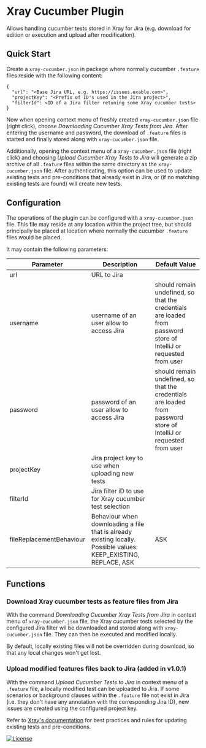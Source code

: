 # Xray Cucumber Plugin

Allows handling cucumber tests stored in Xray for Jira (e.g. download for edition or execution and upload after
modification).

## Quick Start

Create a `xray-cucumber.json` in package where normally cucumber `.feature` files reside with the following content:

```
{
  "url": "<Base Jira URL, e.g. https://issues.exable.com>",
  "projectKey": "<Prefix of ID's used in the Jira project>",
  "filterId": <ID of a Jira filter retuning some Xray cucumber tests>
}
```

Now when opening context menu of freshly created `xray-cucumber.json` file (right click),
choose _Downloading Cucumber Xray Tests from Jira_. After entering the username and password, the download of `.feature`
files is started and finally stored along with `xray-cucumber.json` file.

Additionally, opening the context menu of a `xray-cucumber.json` file (right click) and choosing _Upload Cucumber Xray Tests to Jira_
will generate a zip archive of all `.feature` files within the same directory as the `xray-cucumber.json` file. After 
authenticating, this option can be used to update existing tests and pre-conditions that already exist in Jira, or (if no matching existing
tests are found) will create new tests.

## Configuration

The operations of the plugin can be configured with a `xray-cucumber.json` file. This file may reside at any location
within the project tree, but should principally be placed at location where normally the cucumber `.feature` files would
be placed.

It may contain the following parameters:

|Parameter                 | Description                                                                                                      | Default Value                                                                                                      |
|--------------------------|------------------------------------------------------------------------------------------------------------------|--------------------------------------------------------------------------------------------------------------------|
| url                      | URL to Jira                                                                                                      |                                                                                                                    |
| username                 | username of an user allow to access Jira                                                                         | should remain undefined, so that the credentials are loaded from password store of IntelliJ or requested from user | 
| password                 | password of an user allow to access Jira                                                                         | should remain undefined, so that the credentials are loaded from password store of IntelliJ or requested from user |
| projectKey               | Jira project key to use when uploading new tests                                                                 |                                                                                                                    |
| filterId                 | Jira filter iD to use for Xray cucumber test selection                                                           |                                                                                                                    |
| fileReplacementBehaviour | Behaviour when downloading a file that is already existing locally. Possible values: KEEP_EXISTING, REPLACE, ASK | ASK                                                                                                                |


## Functions

### Download Xray cucumber tests as feature files from Jira

With the command _Downloading Cucumber Xray Tests from Jira_ in context menu of `xray-cucumber.json` file, the Xray
cucumber tests selected by the configured Jira filter wil be downloaded and stored along with `xray-cucumber.json`
file. They can then be executed and modified locally.

By default, locally existing files will not be overridden during download, so that any local changes won't get lost. 

### Upload modified features files back to Jira (added in v1.0.1)

With the command _Upload Cucumber Tests to Jira_ in context menu of a `.feature` file, a locally modified test can be 
uploaded to Jira. If some scenarios or background clauses within the `.feature` file not exist in Jira (i.e. they don't
have any annotation with the corresponding Jira ID), new issues are created using the configured project key.

Refer to [Xray's documentation](https://docs.getxray.app/display/XRAY/Importing+Cucumber+Tests+-+REST "Xray - Importing Cucumber Tests - REST v1.0") for best practices and rules for updating existing tests and pre-conditions.

[![License](https://img.shields.io/badge/License-Apache%202.0-blue.svg)](https://opensource.org/licenses/Apache-2.0)